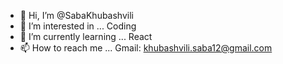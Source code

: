 - 👋 Hi, I’m @SabaKhubashvili
- 👀 I’m interested in ... Coding
- 🌱 I’m currently learning ... React
- 📫 How to reach me ... Gmail: khubashvili.saba12@gmail.com 
